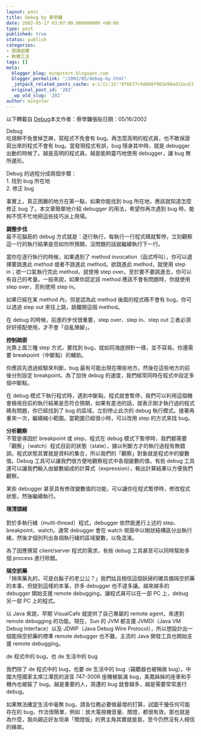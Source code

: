 ```yaml
---
layout: post
title: Debug by 蔡學鏞
date: 2002-05-17 03:07:00.000000000 +08:00
type: post
published: true
status: publish
categories:
- 閱讀迴響
- 軟體工法
tags: []
meta:
  blogger_blog: mingstert.blogspot.com
  blogger_permalink: "/2002/05/debug-by.html"
  _jetpack_related_posts_cache: a:1:{s:32:"8f6677c9d6b0f903e98ad32ec61f8deb";a:2:{s:7:"expires";i:1456155860;s:7:"payload";a:3:{i:0;a:1:{s:2:"id";i:338;}i:1;a:1:{s:2:"id";i:44;}i:2;a:1:{s:2:"id";i:100;}}}}
  original_post_id: '202'
  _wp_old_slug: '202'
author: mingster
---
```

<p>以下轉載自 <a href="http://www.oreilly.com.tw/sleepless/debug.htm" target="_blank">Debug</a>本文作者：蔡學鏞張貼日期：05/16/2002</p>
<p>Debug<br />吃燒餅不免會掉芝麻，寫程式不免會有 bug。再怎麼高明的程式員，也不敢保證寫出來的程式不會有 bug。當發現程式有誤，bug 隱身其中時，就是 debugger 出動的時候了。越是高明的程式員，越是能夠靈巧地使用 debugger，讓 bug 無所遁形。</p>
<p>Debug 的過程分成兩個步驟：<br />1. 找到 bug 所在地<br />2. 修正 bug</p>
<p>事實上，真正困難的地方在第一點，如果你能找到 bug 所在地，應該就知道怎麼修正 bug 了。本文章簡單地介紹 debugger 的用法，希望你再次遇到 bug 時，能夠不慌不忙地把這些技巧派上用場。</p>
<p><strong>調整步伐<br /></strong>最不花腦筋的 debug 方式就是：逐行執行，每執行一行程式碼就暫停，立刻觀察這一行的執行結果是否如你所預期，沒問題的話就繼續執行下一行。</p>
<p>當你在逐行執行的時候，如果遇到了 method invocation（函式呼叫），你可以選擇要跳進此 method 或者不跳進此 method。欲跳進此 method，就使用 step in；欲一口氣執行完此 method，就使用 step over。至於要不要跳進去，你可以有自己的考量。一般來說，如果你認定該 method 應該不會有問題時，你就使用 step over，否則使用 step in。</p>
<p>如果已經在某 method 內，但是認為此 method 後面的程式碼不會有 bug，你可以透過 step out 來往上跳，跳離開這個 method。</p>
<p>在 debug 的時候，前進的步伐很重要，step over、step in、step out 三者必須好好搭配使用，才不會「自亂陣腳」。</p>
<p><strong>控制疏密<br /></strong>光靠上面三種 step 方式，要找到 bug，就如同海底撈針一樣，並不容易。你還需要 breakpoint（中斷點）的輔助。</p>
<p>你應該先透過經驗來判斷，bug 最有可能出現在哪些地方。然後在這些地方的前後分別設定 breakpoint。為了加快 debug 的速度，我們經常同時在程式中設定多個中斷點。</p>
<p>在 debug 模式下執行程式時，遇到中斷點，程式就會暫停，我們可以利用這個機會檢視目前的執行結果是否符合預期，如果有差池的話，就表示剛才執行過的程式碼有問題，你已經找到了 bug 的區域，立刻停止此次的 debug 執行模式。接著再重來一次，繼續縮小範圍。當範圍已經很小時，可以改用 step 的方式來找 bug。</p>
<p><strong>分析觀察<br /></strong>不管是導因於 breakpoint 或 step，程式在 debug 模式下暫停時，我們都需要「觀察」（watch）程式目前的狀態（state），據以判斷方才的執行過程有無錯誤。程式狀態其實就是資料的集合，所以我們的「觀察」對象就是程式中的變數值。Debug 工具可以讓我們很方便地觀察程式中各個變數的值，有些 debug 工具還可以讓我們輸入由變數組成的計算式（expression），輸出計算結果以方便我們觀察。</p>
<p>某些 debugger 甚至具有修改變數值的功能，可以讓你在程式暫停時，修改程式狀態，然後繼續執行。</p>
<p><strong>理清頭緒<br /></strong><br />對於多執行緒（multi-thread）程式，debugger 依然能進行上述的 step、breakpoint、watch。通常 debugger 會在 watch 視窗中以樹狀結構區分出執行緒，然後才個別列出各個執行緒的區域變數，以免混淆。</p>
<p>為了因應撰寫 client/server 程式的需求，有些 debug 工具甚至可以同時幫助多個 process 進行除錯。</p>
<p><strong>隔空抓藥<br /></strong>「捎來藥丸的，可是白鬍子的老公公？」我們姑且相信這個妖婦的確具備隔空抓藥的本事，但提到這樣的本事，許多 debugger 也不遑多讓。越來越多的 debugger 開始支援 remote debugging，讓程式員可以在一部 PC 上，debug 另一部 PC 上的程式。</p>
<p>以 Java 來說，早期 VisualCafe 就提供了自己專屬的 remote agent，來達到 remote debugging 的功能。現在，Sun 的 JVM 都支援 JVMDI（Java VM Debug Interface）以及 JDWP（Java Debug Wire Protocol），所以想設計出一個能隔空抓藥的標準 remote debugger 也不難，主流的 Java 開發工具也開始支援 remote debugging。</p>
<p>de 程式中的 bug，也 de 生活中的 bug</p>
<p>我們除了 de 程式中的 bug，也要 de 生活中的 bug（竊聽器也被稱做 bug）。中國大陸國家主席江澤民的波音 747-300R 座機被裝滿 bug，美鳳姊姊的座車和手機內也被裝了 bug。越是重要的人，周遭的 bug 就會越多，越是需要常常進行 debug。</p>
<p>如果無法確定生活中毫無 bug，請各位務必要做最壞的打算，試圖干擾任何可能存在的 bug，作法很簡單，例如：放大電視機音量、關燈，都很有效。那也就是為什麼，我向親近好友坦承「關燈版」的男主角其實就是我，至今仍然沒有人相信的緣故。</p>
